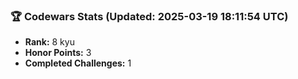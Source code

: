 ### 🏆 Codewars Stats (Updated: 2025-03-19 18:11:54 UTC)

- **Rank:** 8 kyu
- **Honor Points:** 3
- **Completed Challenges:** 1
